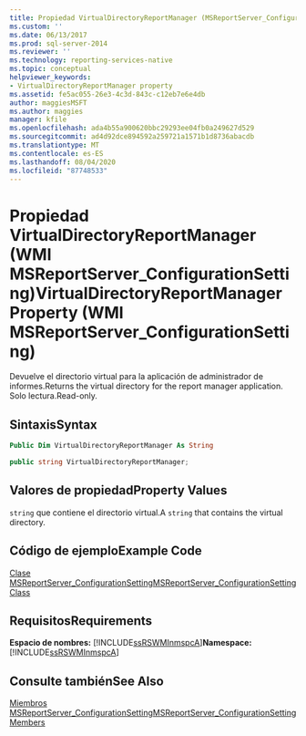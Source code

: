 ```yaml
---
title: Propiedad VirtualDirectoryReportManager (MSReportServer_ConfigurationSetting de WMI) | Microsoft Docs
ms.custom: ''
ms.date: 06/13/2017
ms.prod: sql-server-2014
ms.reviewer: ''
ms.technology: reporting-services-native
ms.topic: conceptual
helpviewer_keywords:
- VirtualDirectoryReportManager property
ms.assetid: fe5ac055-26e3-4c3d-843c-c12eb7e6e4db
author: maggiesMSFT
ms.author: maggies
manager: kfile
ms.openlocfilehash: ada4b55a900620bbc29293ee04fb0a249627d529
ms.sourcegitcommit: ad4d92dce894592a259721a1571b1d8736abacdb
ms.translationtype: MT
ms.contentlocale: es-ES
ms.lasthandoff: 08/04/2020
ms.locfileid: "87748533"
---
```

# <a name="virtualdirectoryreportmanager-property-wmi-msreportserver_configurationsetting"></a><span data-ttu-id="8edea-102">Propiedad VirtualDirectoryReportManager (WMI MSReportServer_ConfigurationSetting)</span><span class="sxs-lookup"><span data-stu-id="8edea-102">VirtualDirectoryReportManager Property (WMI MSReportServer_ConfigurationSetting)</span></span>
  <span data-ttu-id="8edea-103">Devuelve el directorio virtual para la aplicación de administrador de informes.</span><span class="sxs-lookup"><span data-stu-id="8edea-103">Returns the virtual directory for the report manager application.</span></span> <span data-ttu-id="8edea-104">Solo lectura.</span><span class="sxs-lookup"><span data-stu-id="8edea-104">Read-only.</span></span>  
  
## <a name="syntax"></a><span data-ttu-id="8edea-105">Sintaxis</span><span class="sxs-lookup"><span data-stu-id="8edea-105">Syntax</span></span>  
  
```vb  
Public Dim VirtualDirectoryReportManager As String  
```  
  
```csharp  
public string VirtualDirectoryReportManager;  
```  
  
## <a name="property-values"></a><span data-ttu-id="8edea-106">Valores de propiedad</span><span class="sxs-lookup"><span data-stu-id="8edea-106">Property Values</span></span>  
 <span data-ttu-id="8edea-107">`string` que contiene el directorio virtual.</span><span class="sxs-lookup"><span data-stu-id="8edea-107">A `string` that contains the virtual directory.</span></span>  
  
## <a name="example-code"></a><span data-ttu-id="8edea-108">Código de ejemplo</span><span class="sxs-lookup"><span data-stu-id="8edea-108">Example Code</span></span>  
 [<span data-ttu-id="8edea-109">Clase MSReportServer_ConfigurationSetting</span><span class="sxs-lookup"><span data-stu-id="8edea-109">MSReportServer_ConfigurationSetting Class</span></span>](msreportserver-configurationsetting-class.md)  
  
## <a name="requirements"></a><span data-ttu-id="8edea-110">Requisitos</span><span class="sxs-lookup"><span data-stu-id="8edea-110">Requirements</span></span>  
 <span data-ttu-id="8edea-111">**Espacio de nombres:** [!INCLUDE[ssRSWMInmspcA](../../includes/ssrswminmspca-md.md)]</span><span class="sxs-lookup"><span data-stu-id="8edea-111">**Namespace:** [!INCLUDE[ssRSWMInmspcA](../../includes/ssrswminmspca-md.md)]</span></span>  
  
## <a name="see-also"></a><span data-ttu-id="8edea-112">Consulte también</span><span class="sxs-lookup"><span data-stu-id="8edea-112">See Also</span></span>  
 [<span data-ttu-id="8edea-113">Miembros MSReportServer_ConfigurationSetting</span><span class="sxs-lookup"><span data-stu-id="8edea-113">MSReportServer_ConfigurationSetting Members</span></span>](msreportserver-configurationsetting-members.md)  
  
  
